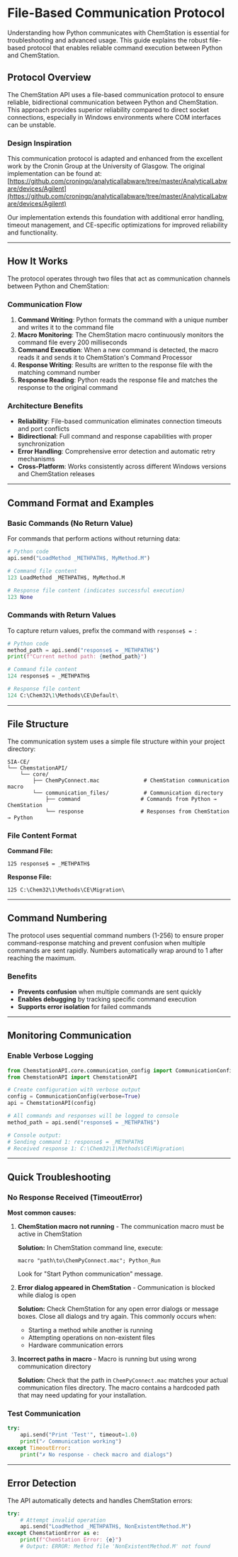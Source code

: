 # File-Based Communication Protocol

Understanding how Python communicates with ChemStation is essential for troubleshooting and advanced usage. This guide explains the robust file-based protocol that enables reliable command execution between Python and ChemStation.

## Protocol Overview

The ChemStation API uses a file-based communication protocol to ensure reliable, bidirectional communication between Python and ChemStation. This approach provides superior reliability compared to direct socket connections, especially in Windows environments where COM interfaces can be unstable.

### Design Inspiration

This communication protocol is adapted and enhanced from the excellent work by the Cronin Group at the University of Glasgow. The original implementation can be found at: [https://github.com/croningp/analyticallabware/tree/master/AnalyticalLabware/devices/Agilent](https://github.com/croningp/analyticallabware/tree/master/AnalyticalLabware/devices/Agilent)

Our implementation extends this foundation with additional error handling, timeout management, and CE-specific optimizations for improved reliability and functionality.

---

## How It Works

The protocol operates through two files that act as communication channels between Python and ChemStation:

### Communication Flow

1. **Command Writing**: Python formats the command with a unique number and writes it to the command file
2. **Macro Monitoring**: The ChemStation macro continuously monitors the command file every 200 milliseconds
3. **Command Execution**: When a new command is detected, the macro reads it and sends it to ChemStation's Command Processor
4. **Response Writing**: Results are written to the response file with the matching command number
5. **Response Reading**: Python reads the response file and matches the response to the original command

### Architecture Benefits

- **Reliability**: File-based communication eliminates connection timeouts and port conflicts
- **Bidirectional**: Full command and response capabilities with proper synchronization
- **Error Handling**: Comprehensive error detection and automatic retry mechanisms
- **Cross-Platform**: Works consistently across different Windows versions and ChemStation releases

---

## Command Format and Examples

### Basic Commands (No Return Value)

For commands that perform actions without returning data:

```python
# Python code
api.send("LoadMethod _METHPATH$, MyMethod.M")

# Command file content
123 LoadMethod _METHPATH$, MyMethod.M

# Response file content (indicates successful execution)
123 None
```

### Commands with Return Values

To capture return values, prefix the command with `response$ = `:

```python
# Python code
method_path = api.send("response$ = _METHPATH$")
print(f"Current method path: {method_path}")

# Command file content
124 response$ = _METHPATH$

# Response file content
124 C:\Chem32\1\Methods\CE\Default\
```

---

## File Structure

The communication system uses a simple file structure within your project directory:

```
SIA-CE/
└── ChemstationAPI/
    └── core/
        ├── ChemPyConnect.mac              # ChemStation communication macro
        └── communication_files/           # Communication directory
            ├── command                   # Commands from Python → ChemStation
            └── response                  # Responses from ChemStation → Python
```

### File Content Format

**Command File:**
```
125 response$ = _METHPATH$
```

**Response File:**
```
125 C:\Chem32\1\Methods\CE\Migration\
```

---

## Command Numbering

The protocol uses sequential command numbers (1-256) to ensure proper command-response matching and prevent confusion when multiple commands are sent rapidly. Numbers automatically wrap around to 1 after reaching the maximum.

### Benefits
- **Prevents confusion** when multiple commands are sent quickly
- **Enables debugging** by tracking specific command execution
- **Supports error isolation** for failed commands

---

## Monitoring Communication

### Enable Verbose Logging

```python
from ChemstationAPI.core.communication_config import CommunicationConfig
from ChemstationAPI import ChemstationAPI

# Create configuration with verbose output
config = CommunicationConfig(verbose=True)
api = ChemstationAPI(config)

# All commands and responses will be logged to console
method_path = api.send("response$ = _METHPATH$")

# Console output:
# Sending command 1: response$ = _METHPATH$
# Received response 1: C:\Chem32\1\Methods\CE\Migration\
```

---

## Quick Troubleshooting

### No Response Received (TimeoutError)

**Most common causes:**

1. **ChemStation macro not running** - The communication macro must be active in ChemStation
   
    **Solution:** In ChemStation command line, execute:
   ```chemstation
   macro "path\to\ChemPyConnect.mac"; Python_Run
   ```
   Look for "Start Python communication" message.


2. **Error dialog appeared in ChemStation** - Communication is blocked while dialog is open
   
   **Solution:** Check ChemStation for any open error dialogs or message boxes. Close all dialogs and try again. This commonly occurs when:
   - Starting a method while another is running
   - Attempting operations on non-existent files
   - Hardware communication errors

3. **Incorrect paths in macro** - Macro is running but using wrong communication directory
   
   **Solution:** Check that the path in `ChemPyConnect.mac` matches your actual communication files directory. The macro contains a hardcoded path that may need updating for your installation.

### Test Communication

```python
try:
    api.send("Print 'Test'", timeout=1.0)
    print("✓ Communication working")
except TimeoutError:
    print("✗ No response - check macro and dialogs")
```

---

## Error Detection

The API automatically detects and handles ChemStation errors:

```python
try:
    # Attempt invalid operation
    api.send("LoadMethod _METHPATH$, NonExistentMethod.M")
except ChemstationError as e:
    print(f"ChemStation Error: {e}")
    # Output: ERROR: Method file 'NonExistentMethod.M' not found
```